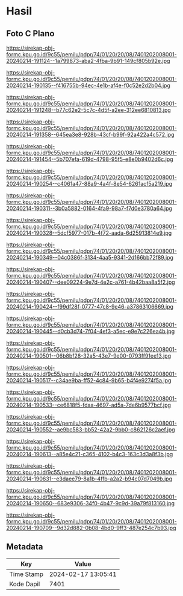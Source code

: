 # Hasil

## Foto C Plano

https://sirekap-obj-formc.kpu.go.id/9c55/pemilu/pdpr/74/01/20/20/08/7401202008001-20240214-191124--1a799873-aba2-4fba-9b91-149cf805b92e.jpg

https://sirekap-obj-formc.kpu.go.id/9c55/pemilu/pdpr/74/01/20/20/08/7401202008001-20240214-190135--f416755b-94ec-4e1b-af4e-f0c52e2d2b04.jpg

https://sirekap-obj-formc.kpu.go.id/9c55/pemilu/pdpr/74/01/20/20/08/7401202008001-20240214-191248--b77c62e2-5c7c-4d5f-a2ee-312ee6810813.jpg

https://sirekap-obj-formc.kpu.go.id/9c55/pemilu/pdpr/74/01/20/20/08/7401202008001-20240214-191358--645ea3e8-928b-43cf-b99f-92a422a4c572.jpg

https://sirekap-obj-formc.kpu.go.id/9c55/pemilu/pdpr/74/01/20/20/08/7401202008001-20240214-191454--5b707efa-619d-4798-95f5-e8e0b9402d6c.jpg

https://sirekap-obj-formc.kpu.go.id/9c55/pemilu/pdpr/74/01/20/20/08/7401202008001-20240214-190254--c4061a47-88a9-4a4f-8e54-6261acf5a219.jpg

https://sirekap-obj-formc.kpu.go.id/9c55/pemilu/pdpr/74/01/20/20/08/7401202008001-20240214-190311--3b0a5882-0164-4fa9-98a7-f7d0e3780a64.jpg

https://sirekap-obj-formc.kpu.go.id/9c55/pemilu/pdpr/74/01/20/20/08/7401202008001-20240214-190328--5dcf5977-017b-4f72-aada-6d25913814e9.jpg

https://sirekap-obj-formc.kpu.go.id/9c55/pemilu/pdpr/74/01/20/20/08/7401202008001-20240214-190349--04c0386f-3134-4aa5-9341-2d166bb72f89.jpg

https://sirekap-obj-formc.kpu.go.id/9c55/pemilu/pdpr/74/01/20/20/08/7401202008001-20240214-190407--dee09224-9e7d-4e2c-a761-4b42baa8a5f2.jpg

https://sirekap-obj-formc.kpu.go.id/9c55/pemilu/pdpr/74/01/20/20/08/7401202008001-20240214-190424--f99df28f-0777-47c8-9e46-a37863106669.jpg

https://sirekap-obj-formc.kpu.go.id/9c55/pemilu/pdpr/74/01/20/20/08/7401202008001-20240214-190445--d0cb3d74-7f04-4ef3-a5ec-e9e7c226ea4b.jpg

https://sirekap-obj-formc.kpu.go.id/9c55/pemilu/pdpr/74/01/20/20/08/7401202008001-20240214-190501--06b8bf28-32a5-43e7-9e00-0793ff91ee13.jpg

https://sirekap-obj-formc.kpu.go.id/9c55/pemilu/pdpr/74/01/20/20/08/7401202008001-20240214-190517--c34ae9ba-ff52-4c84-9b65-b4f4e9274f5a.jpg

https://sirekap-obj-formc.kpu.go.id/9c55/pemilu/pdpr/74/01/20/20/08/7401202008001-20240214-190533--ce6818f5-fdaa-4697-ad5a-7de6b9577bcf.jpg

https://sirekap-obj-formc.kpu.go.id/9c55/pemilu/pdpr/74/01/20/20/08/7401202008001-20240214-190552--ae9bc583-bb52-42a2-9bb0-c862126c2aef.jpg

https://sirekap-obj-formc.kpu.go.id/9c55/pemilu/pdpr/74/01/20/20/08/7401202008001-20240214-190613--a85e4c21-c365-4102-b4c3-163c3d3a8f3b.jpg

https://sirekap-obj-formc.kpu.go.id/9c55/pemilu/pdpr/74/01/20/20/08/7401202008001-20240214-190631--e3daee79-8a1b-4ffb-a2a2-b94c07d7049b.jpg

https://sirekap-obj-formc.kpu.go.id/9c55/pemilu/pdpr/74/01/20/20/08/7401202008001-20240214-190650--683e9306-34f0-4b47-9c9d-39a79f813160.jpg

https://sirekap-obj-formc.kpu.go.id/9c55/pemilu/pdpr/74/01/20/20/08/7401202008001-20240214-190709--9d32d882-0b08-4bd0-9ff3-487e254c7b93.jpg


## Metadata

| Key        | Value               |
| ---------- | ------------------- |
| Time Stamp | 2024-02-17 13:05:41 |
| Kode Dapil | 7401                |



